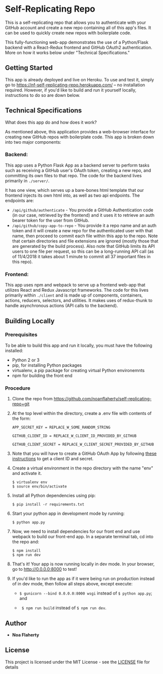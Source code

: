 # Self-Replicating Repo

This is a self-replicating repo that allows you to authenticate with your GitHub account and create a new repo containing all of this app's files. It can be used to quickly create new repos with boilerplate code.

This fully-functioning web-app demonstrates the use of a Python/Flask backend with a React-Redux frontend and GitHub OAuth2 authentication. More on how it works below under "Technical Specifications."

## Getting Started

This app is already deployed and live on Heroku. To use and test it, simply go to <https://nf-self-replicating-repo.herokuapp.com/> – no installation required. However, if you'd like to build and run it yourself locally, instructions to do so are down below.

## Technical Specifications
What does this app do and how does it work?

As mentioned above, this application provides a web-browser interface for creating new GitHub repos with boilerplate code. This app is broken down into two major components:

### Backend:
This app uses a Python Flask App as a backend server to perform tasks such as receiving a GitHub user's OAuth token, creating a new repo, and committing its own files to that repo. The code for the backend lives primarily in `./server/`.

It has one view, which serves up a bare-bones html template that our frontend injects its own html into, as well as two api endpoints. The endpoints are:
* `/api/github/authenticate` - You provide a GitHub Authentication code (in our case, retrieved by the frontend) and it uses it to retrieve an auth bearer token for the user from GitHub.
* `/api/github/copy-app-to-repo` - You provide it a repo name and an auth token and it will create a new repo for the authenticated user with that name, then proceed to commit each file within this app to the repo. Note that certain directories and file extensions are ignored (mostly those that are generated by the build process). Also note that GitHub limits its API users to one file per request, so this can be a long-running API call (as of 11/4/2018 it takes about 1 minute to commit all 37 important files in this repo).

### Frontend:
This app uses npm and webpack to serve up a frontend web-app that utilizes React and Redux Javascript frameworks. The code for this lives primarily within `./client` and is made up of components, containers, actions, reducers, selectors, and utilities. It makes uses of redux-thunk to handle asynchronous actions (API calls to the backend).


## Building Locally

### Prerequisites

To be able to build this app and run it locally, you must have the following installed:
* Python 2 or 3
* pip, for installing Python packages
* virtualenv, a pip package for creating virtual Python environemnts
* npm for building the front end

### Procedure

1. Clone the repo from <https://github.com/noanflaherty/self-replicating-repo+git>
2. At the top level within the directory, create a .env file with contents of the form:
   ```
   APP_SECRET_KEY = REPLACE_W_SOME_RANDOM_STRING

   GITHUB_CLIENT_ID = REPLACE_W_CLIENT_ID_PROVIDED_BY_GITHUB

   GITHUB_CLIENT_SECRET = REPLACE_W_CLIENT_SECRET_PROVIDED_BY_GITHUB
   ```
3. Note that you will have to create a GitHub OAuth App by following [these instructions](https://developer.github.com/apps/building-oauth-apps/creating-an-oauth-app/) to get a client ID and secret.
4. Create a virtual environment in the repo directory with the name "env" and activate it.
   ```
   $ virtualenv env
   $ source env/bin/activate
   ```
5. Install all Python dependencies using pip:
   ```
   $ pip install -r requirements.txt
   ```
6. Start your python app in development mode by running:
   ```
   $ python app.py
   ```
7. Now, we need to install dependencies for our front end and use webpack to build our front-end app. In a separate terminal tab, cd into the repo and:
   ```
   $ npm install
   $ npm run dev
   ```
8. That's it! Your app is now running locally in dev mode. In your browser, go to <http://0.0.0.0:8000> to test!

9. If you'd like to run the app as if it were being run on production instead of in dev mode, then follow all steps above, except execute:

   * `$ gunicorn --bind 0.0.0.0:8000 wsgi` instead of `$ python app.py`; and

   * ` $ npm run build` instead of `$ npm run dev`.


## Author

* **Noa Flaherty**


## License

This project is licensed under the MIT License - see the [LICENSE](https://github.com/noanflaherty/self-replicating-repo/blob/master/LICENSE) file for details
